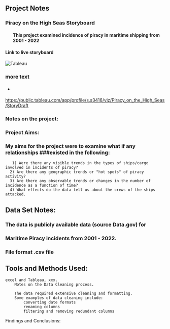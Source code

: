 ## Project Notes 

### Piracy on the High Seas Storyboard 
#### <ul>This project examined incidence of piracy in maritime shipping from 2001 - 2022</ul>

#### Link to live storyboard
![Tableau](https://a11ybadges.com/badge?logo=tableau)



### more text 
#### <ul><li></ul></li>



https://public.tableau.com/app/profile/s.s3416/viz/Piracy_on_the_High_Seas/StoryDraft 


### Notes on the project: 

### Project Aims:
  ### My aims for the project were to examine what if any relationships ###existed in the following:

       1) Were there any visible trends in the types of ships/cargo involved in incidents of piracy?
      2) Are there any geographic trends or "hot spots" of piracy activity?
      3) Are there any observable trends or changes in the number of incidence as a function of time?
      4) What effects do the data tell us about the crews of the ships attacked.


## Data Set Notes: 
  ### The data is publicly available data (source Data.gov) for 
  ### Maritime Piracy incidents from 2001 - 2022.
  ### File format .csv file



## Tools and Methods Used:
    excel and Tableau, xxx. 
        Notes on the Data Cleaning process.

        The data required extensive cleaning and formatting. 
        Some examples of data cleaning include: 
            converting date formats
            renaming columns
            filtering and removing redundant columns

Findings and Conclusions:

